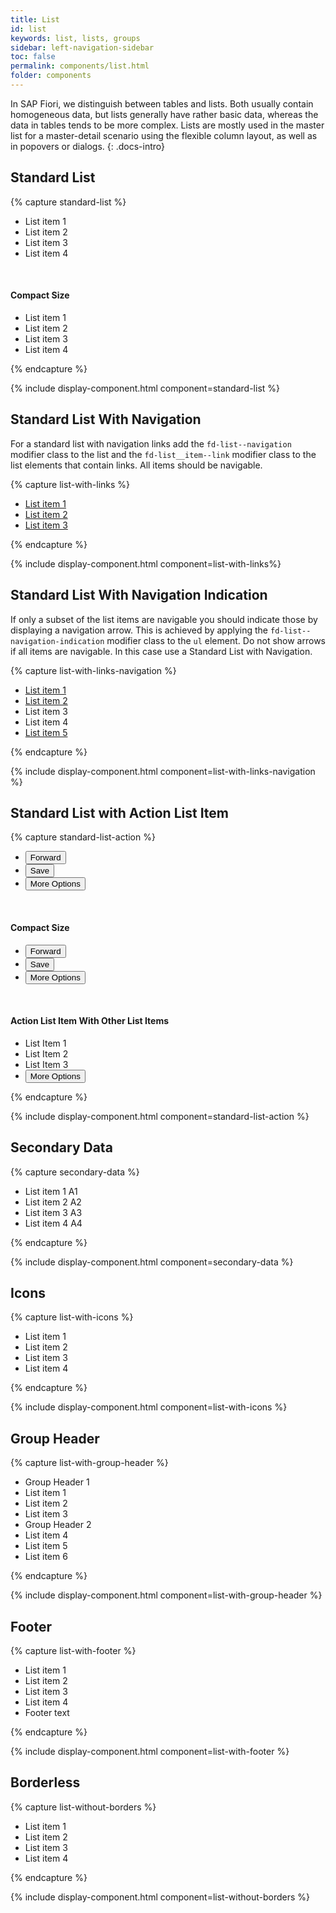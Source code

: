 ```yaml
---
title: List
id: list
keywords: list, lists, groups
sidebar: left-navigation-sidebar
toc: false
permalink: components/list.html
folder: components
---
```


In SAP Fiori, we distinguish between tables and lists. Both usually contain homogeneous data, but lists generally have rather basic data, whereas the data in tables tends to be more complex. Lists are mostly used in the master list for a master-detail scenario using the flexible column layout, as well as in popovers or dialogs.
{: .docs-intro}

## Standard List

{% capture standard-list %}
<ul class="fd-list" role="list">
  <li role="listitem" tabindex="0" class="fd-list__item">
      <span class="fd-list__title">List item 1</span>
  </li>
  <li role="listitem" tabindex="0" class="fd-list__item">
      <span class="fd-list__title">List item 2</span>
  </li>
  <li role="listitem" tabindex="0" class="fd-list__item">
      <span class="fd-list__title">List item 3</span>
  </li>
  <li role="listitem" tabindex="0" class="fd-list__item">
      <span class="fd-list__title">List item 4</span>
  </li>
</ul>

<br />
<h4>Compact Size</h4>
<ul class="fd-list fd-list--compact" role="list">
  <li role="listitem" tabindex="0" class="fd-list__item">
      <span class="fd-list__title">List item 1</span>
  </li>
  <li role="listitem" tabindex="0" class="fd-list__item">
      <span class="fd-list__title">List item 2</span>
  </li>
  <li role="listitem" tabindex="0" class="fd-list__item">
      <span class="fd-list__title">List item 3</span>
  </li>
  <li role="listitem" tabindex="0" class="fd-list__item">
      <span class="fd-list__title">List item 4</span>
  </li>
</ul>
{% endcapture %}

{% include display-component.html component=standard-list %}

## Standard List With Navigation
For a standard list with navigation links add the `fd-list--navigation` modifier class to the list and the `fd-list__item--link` modifier class to the list elements that contain links. All items should be navigable. 

{% capture list-with-links %}
<ul class="fd-list fd-list--navigation" role="list">
  <li tabindex="-1" role="listitem" class="fd-list__item fd-list__item--link">
      <a tabindex="0" class="fd-list__link" href="https://sap.github.io/fundamental-styles/">
        <span class="fd-list__title">List item 1</span>
      </a>
  </li>
  <li tabindex="-1" role="listitem" class="fd-list__item fd-list__item--link">
      <a tabindex="0" class="fd-list__link" href="https://sap.github.io/fundamental-styles/">
        <span class="fd-list__icon sap-icon--history"></span>
        <span class="fd-list__title">List item 2</span>
      </a>
  </li>
  <li tabindex="-1" role="listitem" class="fd-list__item fd-list__item--link">
      <a tabindex="0" class="fd-list__link" href="https://sap.github.io/fundamental-styles/">
        <span class="fd-list__title">List item 3</span>
        <span class="fd-list__icon sap-icon--map"></span>
      </a>
  </li>
</ul>
{% endcapture %}

{% include display-component.html component=list-with-links%}

## Standard List With Navigation Indication
If only a subset of the list items are navigable you should indicate those by displaying a navigation arrow. This is achieved by applying the `fd-list--navigation-indication` modifier class to the `ul` element. Do not show arrows if all items are navigable. In this case use a Standard List with Navigation.

{% capture list-with-links-navigation %}
<ul class="fd-list fd-list--navigation fd-list--navigation-indication" role="list">
  <li tabindex="-1" role="listitem" class="fd-list__item fd-list__item--link">
      <a tabindex="0" class="fd-list__link fd-list__link--navigation-indicator" href="#">
        <span class="fd-list__title">List item 1</span>
      </a>
  </li>
  <li tabindex="-1" role="listitem" class="fd-list__item fd-list__item--link">
      <a tabindex="0" class="fd-list__link fd-list__link--navigation-indicator is-selected" href="#">
        <span class="fd-list__icon sap-icon--history"></span>
        <span class="fd-list__title">List item 2</span>
      </a>
  </li>
  <li tabindex="0" role="listitem" class="fd-list__item">
        <span class="fd-list__icon sap-icon--history"></span>
        <span class="fd-list__title">List item 3</span>
  </li>
  <li tabindex="0" role="listitem" class="fd-list__item">
        <span class="fd-list__title">List item 4</span>
        <span class="fd-list__icon sap-icon--map"></span>
  </li>
  <li tabindex="-1" role="listitem" class="fd-list__item fd-list__item--link">
      <a tabindex="0" class="fd-list__link fd-list__link--navigation-indicator is-navigated" href="#">
        <span class="fd-list__title">List item 5</span>
        <span class="fd-list__icon sap-icon--map"></span>
      </a>
  </li>
</ul>
{% endcapture %}

{% include display-component.html component=list-with-links-navigation %}

## Standard List with Action List Item

{% capture standard-list-action %}
<ul class="fd-list" role="list">
  <li role="listitem" class="fd-list__item fd-list__item--action">
      <button class="fd-list__title">Forward</button>
  </li>
  <li role="listitem" class="fd-list__item fd-list__item--action">
      <button class="fd-list__title">Save</button>
  </li>
  <li role="listitem" class="fd-list__item fd-list__item--action">
      <button class="fd-list__title">More Options</button>
  </li>
</ul>

<br />
<h4>Compact Size</h4>
<ul class="fd-list fd-list--compact" role="list">
  <li role="listitem" class="fd-list__item fd-list__item--action">
      <button class="fd-list__title">Forward</button>
  </li>
  <li role="listitem" class="fd-list__item fd-list__item--action">
      <button class="fd-list__title">Save</button>
  </li>
  <li role="listitem" class="fd-list__item fd-list__item--action">
      <button class="fd-list__title">More Options</button>
  </li>
</ul>

<br />
<h4>Action List Item With Other List Items </h4>
<ul class="fd-list" role="list">
  <li role="listitem" class="fd-list__item">
      <span class="fd-list__title">List Item 1</span>
  </li>
  <li role="listitem" class="fd-list__item">
      <span class="fd-list__title">List Item 2</span>
  </li>
  <li role="listitem" class="fd-list__item">
      <span class="fd-list__title">List Item 3</span>
  </li>
  <li role="listitem" class="fd-list__item fd-list__item--action">
      <button class="fd-list__title">More Options</button>
  </li>
</ul>
{% endcapture %}

{% include display-component.html component=standard-list-action %}

## Secondary Data

{% capture secondary-data %}
<ul class="fd-list" role="list">
  <li role="listitem" tabindex="0" class="fd-list__item">
      <span class="fd-list__title">List item 1</span>
      <span class="fd-list__secondary">A1</span>
  </li>
  <li role="listitem" tabindex="0" class="fd-list__item">
      <span class="fd-list__title">List item 2</span>
      <span class="fd-list__secondary">A2</span>
  </li>
  <li role="listitem" tabindex="0" class="fd-list__item">
      <span class="fd-list__title">List item 3</span>
      <span class="fd-list__secondary">A3</span>
  </li>
  <li role="listitem" tabindex="0" class="fd-list__item">
      <span class="fd-list__title">List item 4</span>
      <span class="fd-list__secondary">A4</span>
  </li>
</ul>
{% endcapture %}

{% include display-component.html component=secondary-data %}

## Icons

{% capture list-with-icons %}
<ul class="fd-list" role="list">
  <li role="listitem" tabindex="0" class="fd-list__item">
      <span class="fd-list__icon sap-icon--cart"></span>
      <span class="fd-list__title">List item 1</span>
  </li>
  <li role="listitem" tabindex="0" class="fd-list__item">
      <span class="fd-list__icon sap-icon--wrench"></span>
      <span class="fd-list__title">List item 2</span>
  </li>
  <li role="listitem" tabindex="0" class="fd-list__item">
      <span class="fd-list__title">List item 3</span>
      <span class="fd-list__icon sap-icon--lightbulb"></span>
  </li>
  <li role="listitem" tabindex="0" class="fd-list__item">
      <span class="fd-list__title">List item 4</span>
      <span class="fd-list__icon sap-icon--history"></span>
  </li>
</ul>
{% endcapture %}

{% include display-component.html component=list-with-icons %}

## Group Header

{% capture list-with-group-header %}
<ul class="fd-list" role="list">
  <li role="listitem" class="fd-list__group-header">
    Group Header 1
  </li>
  <li role="listitem" tabindex="0" class="fd-list__item">
      <span class="fd-list__title">List item 1</span>
  </li>
  <li role="listitem" tabindex="0" class="fd-list__item">
      <span class="fd-list__title">List item 2</span>
  </li>
  <li role="listitem" tabindex="0" class="fd-list__item">
      <span class="fd-list__title">List item 3</span>
  </li>
  <li role="listitem" class="fd-list__group-header">
    Group Header 2
  </li>
  <li role="listitem" tabindex="0" class="fd-list__item">
      <span class="fd-list__title">List item 4</span>
  </li>
  <li role="listitem" tabindex="0" class="fd-list__item">
      <span class="fd-list__title">List item 5</span>
  </li>
  <li role="listitem" tabindex="0" class="fd-list__item">
      <span class="fd-list__title">List item 6</span>
  </li>
</ul>
{% endcapture %}

{% include display-component.html component=list-with-group-header %}

## Footer

{% capture list-with-footer %}
<ul class="fd-list" role="list">
  <li role="listitem" tabindex="0" class="fd-list__item">
      <span class="fd-list__title">List item 1</span>
  </li>
  <li role="listitem" tabindex="0" class="fd-list__item">
      <span class="fd-list__title">List item 2</span>
  </li>
  <li role="listitem" tabindex="0" class="fd-list__item">
      <span class="fd-list__title">List item 3</span>
  </li>
  <li role="listitem" tabindex="0" class="fd-list__item">
      <span class="fd-list__title">List item 4</span>
  </li>
  <li role="listitem" class="fd-list__footer">
    Footer text
  </li>
</ul>
{% endcapture %}

{% include display-component.html component=list-with-footer %}

## Borderless

{% capture list-without-borders %}
<ul class="fd-list fd-list--no-border" role="list">
  <li role="listitem" tabindex="0" class="fd-list__item">
      <span class="fd-list__title">List item 1</span>
  </li>
  <li role="listitem" tabindex="0" class="fd-list__item">
      <span class="fd-list__title">List item 2</span>
  </li>
  <li role="listitem" tabindex="0" class="fd-list__item">
      <span class="fd-list__title">List item 3</span>
  </li>
  <li role="listitem" tabindex="0" class="fd-list__item">
      <span class="fd-list__title">List item 4</span>
  </li>
</ul>
{% endcapture %}

{% include display-component.html component=list-without-borders %}

<!-- ## Selection
{% capture list-selection %}
<ul class="fd-list fd-list--selection" role="listbox">
  <li role="listitem" tabindex="0" class="fd-list__item">
      <div class="fd-form-item fd-list__form-item">
          <input type="checkbox" class="fd-checkbox" id="Ai4ez1">
          <label tabindex="-1" class="fd-checkbox__label" for="Ai4ez1"></label>
      </div>
      <span class="fd-list__title">List item 1</span>
  </li>
  <li role="listitem" tabindex="0" class="fd-list__item is-selected">
      <div class="fd-form-item fd-list__form-item">
          <input type="checkbox" class="fd-checkbox" id="Ai4ez2" checked>
          <label tabindex="-1" class="fd-checkbox__label" for="Ai4ez2"></label>
      </div>
      <span class="fd-list__title">List item 2</span>
  </li>
  <li role="listitem" tabindex="0" class="fd-list__item">
      <div class="fd-form-item fd-list__form-item">
          <input type="checkbox" class="fd-checkbox" id="Ai4ez3">
          <label tabindex="-1" class="fd-checkbox__label" for="Ai4ez3"></label>
      </div>
      <span class="fd-list__title">List item 3</span>
  </li>
</ul>

<br><br>
<h4>Compact Size</h4>

<ul class="fd-list fd-list--selection fd-list--compact fd-list--no-border" role="listbox">
  <li role="listitem" tabindex="0" class="fd-list__item">
      <div class="fd-form-item fd-list__form-item">
          <input type="checkbox" class="fd-checkbox fd-checkbox--compact" id="Ai4ez4">
          <label tabindex="-1" class="fd-checkbox__label fd-checkbox__label--compact" for="Ai4ez4"></label>
      </div>
      <span class="fd-list__title">List item 1</span>
  </li>
  <li role="listitem" tabindex="0" class="fd-list__item is-selected">
      <div class="fd-form-item fd-list__form-item">
          <input type="checkbox" class="fd-checkbox fd-checkbox--compact" id="Ai4ez5" checked>
          <label tabindex="-1" class="fd-checkbox__label fd-checkbox__label--compact" for="Ai4ez5"></label>
      </div>
      <span class="fd-list__title">List item 2</span>
  </li>
  <li role="listitem" tabindex="0" class="fd-list__item">
      <div class="fd-form-item fd-list__form-item">
          <input type="checkbox" class="fd-checkbox fd-checkbox--compact" id="Ai4ez6">
          <label tabindex="-1" class="fd-checkbox__label fd-checkbox__label--compact" for="Ai4ez6"></label>
      </div>
      <span class="fd-list__title">List item 3</span>
  </li>
</ul>

<br><br>
<h4>Borderless Design</h4>

<ul class="fd-list fd-list--selection fd-list--no-border" role="listbox">
  <li role="listitem" tabindex="0" class="fd-list__item">
      <div class="fd-form-item fd-list__form-item">
          <input type="checkbox" class="fd-checkbox" id="Ai4ez7">
          <label tabindex="-1" class="fd-checkbox__label" for="Ai4ez7"></label>
      </div>
      <span class="fd-list__title">List item 1</span>
  </li>
  <li role="listitem" tabindex="0" class="fd-list__item is-selected">
      <div class="fd-form-item fd-list__form-item">
          <input type="checkbox" class="fd-checkbox" id="Ai4ez8" checked>
          <label tabindex="-1" class="fd-checkbox__label" for="Ai4ez8"></label>
      </div>
      <span class="fd-list__title">List item 2</span>
  </li>
  <li role="listitem" tabindex="0" class="fd-list__item">
      <div class="fd-form-item fd-list__form-item">
          <input type="checkbox" class="fd-checkbox" id="Ai4ez9">
          <label tabindex="-1" class="fd-checkbox__label" for="Ai4ez9"></label>
      </div>
      <span class="fd-list__title">List item 3</span>
  </li>
</ul>

<br><br>
<h4>Links</h4>

<ul class="fd-list fd-list--selection fd-list--navigation" role="listbox">
  <li role="listitem" tabindex="-1" class="fd-list__item fd-list__item--link">
    <div class="fd-form-item fd-list__form-item">
        <input type="checkbox" class="fd-checkbox" id="Ai4ez7A">
        <label tabindex="-1" class="fd-checkbox__label" for="Ai4ez7A"></label>
    </div>
    <a tabindex="0" class="fd-list__link" href="#">  
      <span class="fd-list__title">List item 1</span>
    </a>
  </li>
  <li role="listitem" tabindex="-1" class="fd-list__item fd-list__item--link is-selected">
    <div class="fd-form-item fd-list__form-item">
        <input type="checkbox" class="fd-checkbox" id="Ai4ez8A" checked>
        <label tabindex="-1" class="fd-checkbox__label" for="Ai4ez8A"></label>
    </div>
    <a tabindex="0" class="fd-list__link" href="#">  
      <span class="fd-list__title">List item 2</span>
    </a>
  </li>
  <li role="listitem" tabindex="-1" class="fd-list__item fd-list__item--link">
    <div class="fd-form-item fd-list__form-item">
        <input type="checkbox" class="fd-checkbox" id="Ai4ez9A">
        <label tabindex="-1" class="fd-checkbox__label" for="Ai4ez9A"></label>
    </div>
    <a tabindex="0" class="fd-list__link" href="#">  
      <span class="fd-list__title">List item 3</span>
    </a>
  </li>
</ul>

<br><br>
<h4>Links With Navigation Indication</h4>

<ul class="fd-list fd-list--selection fd-list--navigation fd-list--navigation-indication" role="listbox">
  <li tabindex="-1" role="listitem" class="fd-list__item fd-list__item--link">
    <div class="fd-form-item fd-list__form-item">
        <input type="checkbox" class="fd-checkbox" id="Ai4ez7ATY">
        <label tabindex="-1" class="fd-checkbox__label" for="Ai4ez7ATY"></label>
    </div>
    <a tabindex="0" class="fd-list__link fd-list__link--navigation-indicator" href="#">  
      <span class="fd-list__title">List item 1</span>
    </a>
  </li>
  <li tabindex="-1" role="listitem" class="fd-list__item fd-list__item--link is-selected">
    <div class="fd-form-item fd-list__form-item">
        <input type="checkbox" class="fd-checkbox" id="Ai4ez8ATY" checked>
        <label tabindex="-1" class="fd-checkbox__label" for="Ai4ez8ATY"></label>
    </div>
    <a tabindex="0" class="fd-list__link fd-list__link--navigation-indicator" href="#">  
      <span class="fd-list__title">List item 2</span>
    </a>
  </li>
  <li tabindex="0" role="listitem" tabindex="0" class="fd-list__item">
    <div class="fd-form-item fd-list__form-item">
        <input type="checkbox" class="fd-checkbox" id="Ai4ez9ZSTY">
        <label tabindex="-1" class="fd-checkbox__label" for="Ai4ez9ZSTY"></label>
    </div> 
    <span class="fd-list__title">List item 3</span>
  </li>
</ul>

<br><br>
<h4>Links With Navigation Indication - Compact</h4>
<ul class="fd-list fd-list--selection fd-list--compact fd-list--navigation fd-list--navigation-indication" role="listbox">
  <li role="listitem" tabindex="-1" class="fd-list__item fd-list__item--link">
    <div class="fd-form-item fd-list__form-item">
        <input type="checkbox" class="fd-checkbox fd-checkbox--compact" id="Ai4ez7ATYCOM">
        <label tabindex="-1" class="fd-checkbox__label fd-checkbox__label--compact" for="Ai4ez7ATYCOM"></label>
    </div>
    <a tabindex="0" class="fd-list__link fd-list__link--navigation-indicator" href="#">  
      <span class="fd-list__title">List item 1</span>
    </a>
  </li>
  <li role="listitem" tabindex="-1" class="fd-list__item fd-list__item--link is-selected">
    <div class="fd-form-item fd-list__form-item">
        <input type="checkbox" class="fd-checkbox fd-checkbox--compact" id="Ai4ez8ATYCOM" checked>
        <label tabindex="-1" class="fd-checkbox__label fd-checkbox__label--compact" for="Ai4ez8ATYCOM"></label>
    </div>
    <a tabindex="0" class="fd-list__link fd-list__link--navigation-indicator" href="#">  
      <span class="fd-list__title">List item 2</span>
    </a>
  </li>
  <li role="listitem" tabindex="0" class="fd-list__item">
    <div class="fd-form-item fd-list__form-item">
        <input type="checkbox" class="fd-checkbox fd-checkbox--compact" id="Ai4ez9ZSTYCOM">
        <label tabindex="-1" class="fd-checkbox__label fd-checkbox__label--compact" for="Ai4ez9ZSTYCOM"></label>
    </div> 
    <span class="fd-list__title">List item 3</span>
  </li>
</ul>
{% endcapture %}

{% include display-component.html component=list-selection %}
-->

<!-- ## Standard List with Byline
Add the `fd-list--byline` modifier class for a Standard List with Byline (description).
For a two-column byline you need to add the `fd-list__byline--2-col` modifier class to the element. The first text item (`fd-list__byline-left`) is a standard text (description) and takes 60% of the available space. The second text item (`fd-list__byline-right`) could be a standard text or semantic (status) and takes the remaining 40% of the available space. For semantic (status) use a modifier class (`fd-list__byline-right--* `) to represent `neutral`, `positive`, `critical`, `negative` and `informative` status.

{% capture list-byline %}
<ul class="fd-list fd-list--byline" role="list">
  <li role="listitem" tabindex="0" class="fd-list__item">
      <span class="sap-icon--activate fd-list__thumbnail"></span>
      <div class="fd-list__content">
        <div class="fd-list__title">Title</div>
        <div class="fd-list__byline">Byline (description)</div>
      </div>
  </li>
  <li role="listitem" tabindex="0" class="fd-list__item">
      <span class="sap-icon--employee fd-list__thumbnail"></span>
      <div class="fd-list__content">
        <div class="fd-list__title">List Item With No Byline</div>
      </div>
  </li>
  <li role="listitem" tabindex="0" class="fd-list__item">
    <span class="fd-image--s fd-list__thumbnail" aria-label="Image label"
style="background-image: url('https://placeimg.com/400/400/nature');"></span>
    <div class="fd-list__content">
        <div class="fd-list__title">List Item With Two-Column Byline</div>
        <div class="fd-list__byline fd-list__byline--2-col">
            <div class="fd-list__byline-left">First text item in Byline (Standard text item)</div>
            <div class="fd-list__byline-right">Second text item in Byline (Can be semantic (Status) or not)</div>
        </div>
    </div>
  </li>
  <li role="listitem" tabindex="0" class="fd-list__item">
      <div class="fd-list__content">
        <div class="fd-list__title">Text-Only List Item</div>
        <div class="fd-list__byline">Byline (description)</div>
      </div>
  </li>
</ul>

<br><br>
<h4>Compact Size</h4>

<ul class="fd-list fd-list--compact fd-list--byline" role="list">
  <li role="listitem" tabindex="0" class="fd-list__item">
    <span class="sap-icon--e-care fd-list__thumbnail"></span>
    <div class="fd-list__content">
        <div class="fd-list__title">List Item With Two-Column Byline and Semantic Byline Second Item</div>
        <div class="fd-list__byline fd-list__byline--2-col">
            <div class="fd-list__byline-left">First text item in Byline (Standard text item)</div>
            <div class="fd-list__byline-right fd-list__byline-right--neutral">Second text item in Byline - Neutral</div>
        </div>
    </div>
  </li>
  <li role="listitem" tabindex="0" class="fd-list__item">
    <span class="sap-icon--globe fd-list__thumbnail"></span>
    <div class="fd-list__content">
        <div class="fd-list__title">List Item With Two-Column Byline and Semantic Byline Second Item</div>
        <div class="fd-list__byline fd-list__byline--2-col">
            <div class="fd-list__byline-left">First text item in Byline (Standard text item)</div>
            <div class="fd-list__byline-right fd-list__byline-right--positive">Second text item in Byline - Positive</div>
        </div>
    </div>
  </li>
  <li role="listitem" tabindex="0" class="fd-list__item">
    <span class="sap-icon--manager fd-list__thumbnail"></span>
    <div class="fd-list__content">
        <div class="fd-list__title">List Item With Two-Column Byline and Semantic Byline Second Item</div>
        <div class="fd-list__byline fd-list__byline--2-col">
            <div class="fd-list__byline-left">First text item in Byline (Standard text item)</div>
            <div class="fd-list__byline-right fd-list__byline-right--critical">Second text item in Byline - Critical</div>
        </div>
    </div>
  </li>
  <li role="listitem" tabindex="0" class="fd-list__item">
    <span class="sap-icon--loan fd-list__thumbnail"></span>
    <div class="fd-list__content">
        <div class="fd-list__title">List Item With Two-Column Byline and Semantic Byline Second Item</div>
        <div class="fd-list__byline fd-list__byline--2-col">
            <div class="fd-list__byline-left">First text item in Byline (Standard text item)</div>
            <div class="fd-list__byline-right fd-list__byline-right--negative">Second text item in Byline - Negative</div>
        </div>
    </div>
  </li>
  <li role="listitem" tabindex="0" class="fd-list__item">
    <span class="sap-icon--home-share fd-list__thumbnail"></span>
    <div class="fd-list__content">
        <div class="fd-list__title">List Item With Two-Column Byline and Semantic Byline Second Item</div>
        <div class="fd-list__byline fd-list__byline--2-col">
            <div class="fd-list__byline-left">First text item in Byline (Standard text item)</div>
            <div class="fd-list__byline-right fd-list__byline-right--informative">Second text item in Byline - Informative</div>
        </div>
    </div>
  </li>
</ul>

<br><br>
<h4>Links</h4>
<ul class="fd-list fd-list--byline fd-list--navigation" role="list">
  <li role="listitem" tabindex="-1" class="fd-list__item fd-list__item--link">
    <a tabindex="0" class="fd-list__link" href="#"> 
      <span class="sap-icon--activate fd-list__thumbnail"></span>
      <div class="fd-list__content">
        <div class="fd-list__title">Title</div>
        <div class="fd-list__byline">Byline (description)</div>
      </div>
    </a> 
  </li>
  <li role="listitem" tabindex="-1" class="fd-list__item fd-list__item--link is-selected">
    <a tabindex="0" class="fd-list__link" href="#"> 
      <span class="sap-icon--employee fd-list__thumbnail"></span>
      <div class="fd-list__content">
        <div class="fd-list__title">List Item With No Byline</div>
      </div>
    </a> 
  </li>
  <li role="listitem" tabindex="-1" class="fd-list__item fd-list__item--link">
    <a tabindex="0" class="fd-list__link" href="#"> 
        <span class="fd-image--s fd-list__thumbnail" aria-label="Image label"
    style="background-image: url('https://placeimg.com/400/400/nature');"></span>
        <div class="fd-list__content">
            <div class="fd-list__title">List Item With Two-Column Byline</div>
            <div class="fd-list__byline fd-list__byline--2-col">
                <div class="fd-list__byline-left">First text item in Byline (Standard text item)</div>
                <div class="fd-list__byline-right">Second text item in Byline (Can be semantic (Status) or not)</div>
            </div>
        </div>
    </a> 
  </li>
  <li role="listitem" tabindex="-1" class="fd-list__item fd-list__item--link">
    <a tabindex="0" class="fd-list__link" href="#"> 
      <div class="fd-list__content">
        <div class="fd-list__title">Text-Only List Item</div>
        <div class="fd-list__byline">Byline (description)</div>
      </div>
    </a> 
  </li>
</ul>

<br><br>
<h4>Links with Navigation Indication</h4>
<ul class="fd-list fd-list--byline fd-list--navigation fd-list--navigation-indication" role="list">
  <li role="listitem" tabindex="-1" class="fd-list__item fd-list__item--link">
    <a tabindex="0" class="fd-list__link fd-list__link--navigation-indicator" href="#"> 
      <span class="sap-icon--activate fd-list__thumbnail"></span>
      <div class="fd-list__content">
        <div class="fd-list__title">Title</div>
        <div class="fd-list__byline">Byline (description)</div>
      </div>
    </a> 
  </li>
  <li role="listitem" tabindex="-1" class="fd-list__item fd-list__item--link is-selected">
    <a tabindex="0" class="fd-list__link fd-list__link--navigation-indicator is-navigated" href="#"> 
      <span class="sap-icon--employee fd-list__thumbnail"></span>
      <div class="fd-list__content">
        <div class="fd-list__title">List Item With No Byline</div>
      </div>
    </a> 
  </li>
  <li role="listitem" tabindex="-1" class="fd-list__item">
        <span class="fd-image--s fd-list__thumbnail" aria-label="Image label"
    style="background-image: url('https://placeimg.com/400/400/nature');"></span>
        <div class="fd-list__content">
            <div class="fd-list__title">List Item With Two-Column Byline</div>
            <div class="fd-list__byline fd-list__byline--2-col">
                <div class="fd-list__byline-left">First text item in Byline (Standard text item)</div>
                <div class="fd-list__byline-right">Second text item in Byline (Can be semantic (Status) or not)</div>
            </div>
        </div>
  </li>
</ul>

{% endcapture %}

{% include display-component.html component=list-byline %}


## Standard List with Byline Borderless Design

{% capture list-byline-borderless %}
<ul class="fd-list fd-list--no-border fd-list--byline" role="list">
  <li role="listitem" tabindex="0" class="fd-list__item">
      <span class="sap-icon--activate fd-list__thumbnail"></span>
      <div class="fd-list__content">
        <div class="fd-list__title">Title</div>
        <div class="fd-list__byline">Byline (description)</div>
      </div>
  </li>
  <li role="listitem" tabindex="0" class="fd-list__item">
      <span class="sap-icon--employee fd-list__thumbnail"></span>
      <div class="fd-list__content">
        <div class="fd-list__title">List Item With No Byline</div>
      </div>
  </li>
  <li role="listitem" tabindex="0" class="fd-list__item">
    <span class="fd-image--s fd-list__thumbnail" aria-label="Image label"
style="background-image: url('https://placeimg.com/400/400/nature');"></span>
    <div class="fd-list__content">
        <div class="fd-list__title">List Item With Two-Column Byline</div>
        <div class="fd-list__byline fd-list__byline--2-col">
            <div class="fd-list__byline-left">First text item in Byline (Standard text item)</div>
            <div class="fd-list__byline-right fd-list__byline-right--positive">Second text item in Byline - Semantic Positive</div>
        </div>
    </div>
  </li>
  <li role="listitem" tabindex="0" class="fd-list__item">
    <span class="sap-icon--world fd-list__thumbnail"></span>
    <div class="fd-list__content">
        <div class="fd-list__title">List Item With Two-Column Byline and Semantic Byline Second Item</div>
        <div class="fd-list__byline fd-list__byline--2-col">
            <div class="fd-list__byline-left">First text item in Byline (Standard text item)</div>
            <div class="fd-list__byline-right fd-list__byline-right--informative">Second text item in Byline - Semantic Informative</div>
        </div>
    </div>
  </li>
</ul>
{% endcapture %}

{% include display-component.html component=list-byline-borderless %}


## Standard List with Byline and Selection

{% capture list-byline-selection %}
<ul class="fd-list fd-list--selection fd-list--byline" role="listbox">
  <li role="listitem" tabindex="0" class="fd-list__item is-selected">
      <div class="fd-form-item fd-list__form-item">
          <input type="checkbox" class="fd-checkbox" id="Ai4ez6111Z" checked>
          <label tabindex="-1" class="fd-checkbox__label" for="Ai4ez6111Z"></label>
      </div>
      <span class="sap-icon--activate fd-list__thumbnail"></span>
      <div class="fd-list__content">
        <span class="fd-list__title">Title</span>
        <span class="fd-list__byline">Byline (description)</span>
      </div>
  </li>
  <li role="listitem" tabindex="0" class="fd-list__item">
    <div class="fd-form-item fd-list__form-item">
          <input type="checkbox" class="fd-checkbox" id="Ai4ez6112X">
          <label tabindex="-1" class="fd-checkbox__label" for="Ai4ez6112X"></label>
      </div>
    <span class="fd-image--s fd-list__thumbnail" aria-label="Image label"
style="background-image: url('https://placeimg.com/400/400/nature');"></span>
    <div class="fd-list__content">
        <div class="fd-list__title">List Item With Two-Column Byline</div>
        <div class="fd-list__byline fd-list__byline--2-col">
            <div class="fd-list__byline-left">First text item in Byline (Standard text item)</div>
            <div class="fd-list__byline-right">Second text item in Byline (Can be semantic (Status) or not)</div>
        </div>
    </div>
  </li>
  <li role="listitem" tabindex="0" class="fd-list__item">
      <div class="fd-form-item fd-list__form-item">
          <input type="checkbox" class="fd-checkbox" id="Ai4ez6113C">
          <label tabindex="-1" class="fd-checkbox__label" for="Ai4ez6113C"></label>
      </div>
      <div class="fd-list__content">
        <div class="fd-list__title">Text-Only List Item</div>
        <div class="fd-list__byline">Byline (description)</div>
      </div>
  </li>
</ul>

<br><br>
<h4>Compact Size</h4>

<ul class="fd-list fd-list--compact fd-list--selection fd-list--byline" role="listbox">
  <li role="listitem" tabindex="0" class="fd-list__item">
      <div class="fd-form-item fd-list__form-item">
          <input type="checkbox" class="fd-checkbox fd-checkbox--compact" id="Ai4ez6115V">
          <label tabindex="-1" class="fd-checkbox__label fd-checkbox__label--compact" for="Ai4ez6115V"></label>
      </div>
      <span class="sap-icon--activate fd-list__thumbnail"></span>
      <div class="fd-list__content">
        <span class="fd-list__title">Title</span>
        <span class="fd-list__byline">Byline (description)</span>
      </div>
  </li>
  <li role="listitem" tabindex="0" class="fd-list__item">
    <div class="fd-form-item fd-list__form-item">
          <input type="checkbox" class="fd-checkbox fd-checkbox--compact" id="Ai4ez6116B">
          <label tabindex="-1" class="fd-checkbox__label fd-checkbox__label--compact" for="Ai4ez6116B"></label>
      </div>
    <span class="fd-image--s fd-list__thumbnail" aria-label="Image label"
style="background-image: url('https://placeimg.com/400/400/nature');"></span>
    <div class="fd-list__content">
        <div class="fd-list__title">List Item With Two-Column Byline</div>
        <div class="fd-list__byline fd-list__byline--2-col">
            <div class="fd-list__byline-left">First text item in Byline (Standard text item)</div>
            <div class="fd-list__byline-right">Second text item in Byline (Can be semantic (Status) or not)</div>
        </div>
    </div>
  </li>
  <li role="listitem" tabindex="0" class="fd-list__item">
      <div class="fd-form-item fd-list__form-item">
          <input type="checkbox" class="fd-checkbox fd-checkbox--compact" id="Ai4ez6117N">
          <label tabindex="-1" class="fd-checkbox__label fd-checkbox__label--compact" for="Ai4ez6117N"></label>
      </div>
      <div class="fd-list__content">
        <div class="fd-list__title">Text-Only List Item</div>
        <div class="fd-list__byline">Byline (description)</div>
      </div>
  </li>
</ul>


<br><br>
<h4>Borderless Design</h4>
<ul class="fd-list fd-list--selection fd-list--no-border fd-list--byline" role="listbox">
  <li role="listitem" tabindex="0" class="fd-list__item">
      <div class="fd-form-item fd-list__form-item">
          <input type="checkbox" class="fd-checkbox" id="Ai4ez6118M">
          <label tabindex="-1" class="fd-checkbox__label" for="Ai4ez6118M"></label>
      </div>
      <span class="sap-icon--activate fd-list__thumbnail"></span>
      <div class="fd-list__content">
        <span class="fd-list__title">Title</span>
        <span class="fd-list__byline">Byline (description)</span>
      </div>
  </li>
  <li role="listitem" tabindex="0" class="fd-list__item">
    <div class="fd-form-item fd-list__form-item">
          <input type="checkbox" class="fd-checkbox" id="Ai4ez6119A">
          <label tabindex="-1" class="fd-checkbox__label" for="Ai4ez6119A"></label>
    </div>
    <span class="fd-image--s fd-list__thumbnail" aria-label="Image label"
style="background-image: url('https://placeimg.com/400/400/nature');"></span>
    <div class="fd-list__content">
        <div class="fd-list__title">List Item With Two-Column Byline</div>
        <div class="fd-list__byline fd-list__byline--2-col">
            <div class="fd-list__byline-left">First text item in Byline (Standard text item)</div>
            <div class="fd-list__byline-right">Second text item in Byline (Can be semantic (Status) or not)</div>
        </div>
    </div>
  </li>
  <li role="listitem" tabindex="0" class="fd-list__item">
      <div class="fd-form-item fd-list__form-item">
          <input type="checkbox" class="fd-checkbox" id="Ai4ez61110S">
          <label tabindex="-1" class="fd-checkbox__label" for="Ai4ez61110S"></label>
      </div>
      <div class="fd-list__content">
        <div class="fd-list__title">Text-Only List Item</div>
        <div class="fd-list__byline">Byline (description)</div>
      </div>
  </li>
</ul>

<br><br>
<h4>Compact Borderless Design</h4>
<ul class="fd-list fd-list--compact fd-list--selection fd-list--no-border fd-list--byline" role="listbox">
  <li role="listitem" tabindex="0" class="fd-list__item">
      <div class="fd-form-item fd-list__form-item">
          <input type="checkbox" class="fd-checkbox fd-checkbox--compact" id="Ai4ez6118MR">
          <label tabindex="-1" class="fd-checkbox__label fd-checkbox__label--compact" for="Ai4ez6118MR"></label>
      </div>
      <span class="sap-icon--activate fd-list__thumbnail"></span>
      <div class="fd-list__content">
        <span class="fd-list__title">Title</span>
        <span class="fd-list__byline">Byline (description)</span>
      </div>
  </li>
  <li role="listitem" tabindex="0" class="fd-list__item">
    <div class="fd-form-item fd-list__form-item">
          <input type="checkbox" class="fd-checkbox fd-checkbox--compact" id="Ai4ez6119AR">
          <label tabindex="-1" class="fd-checkbox__label fd-checkbox__label--compact" for="Ai4ez6119AR"></label>
    </div>
    <span class="fd-image--s fd-list__thumbnail" aria-label="Image label"
style="background-image: url('https://placeimg.com/400/400/nature');"></span>
    <div class="fd-list__content">
        <div class="fd-list__title">List Item With Two-Column Byline</div>
        <div class="fd-list__byline fd-list__byline--2-col">
            <div class="fd-list__byline-left">First text item in Byline (Standard text item)</div>
            <div class="fd-list__byline-right">Second text item in Byline (Can be semantic (Status) or not)</div>
        </div>
    </div>
  </li>
  <li role="listitem" tabindex="0" class="fd-list__item">
      <div class="fd-form-item fd-list__form-item">
          <input type="checkbox" class="fd-checkbox fd-checkbox--compact" id="Ai4ez61110SR">
          <label tabindex="-1" class="fd-checkbox__label fd-checkbox__label--compact" for="Ai4ez61110SR"></label>
      </div>
      <div class="fd-list__content">
        <div class="fd-list__title">Text-Only List Item</div>
        <div class="fd-list__byline">Byline (description)</div>
      </div>
  </li>
</ul>


{% endcapture %}

{% include display-component.html component=list-byline-selection %}


## Standard List with Byline, Selection and Navigation

{% capture list-byline-selection-navigation %}
<ul class="fd-list fd-list--selection fd-list--byline fd-list--navigation" role="listbox">
  <li role="listitem" tabindex="-1" class="fd-list__item fd-list__item--link">
    <div class="fd-form-item fd-list__form-item">
        <input type="checkbox" class="fd-checkbox" id="Ai4ez6111">
        <label tabindex="-1" class="fd-checkbox__label" for="Ai4ez6111"></label>
    </div>
    <a tabindex="0" class="fd-list__link" href="#">
      <span class="sap-icon--activate fd-list__thumbnail"></span>
      <div class="fd-list__content">
        <span class="fd-list__title">Title</span>
        <span class="fd-list__byline">Byline (description)</span>
      </div>
    </a>
  </li>
  <li role="listitem" tabindex="-1" class="fd-list__item fd-list__item--link">
    <div class="fd-form-item fd-list__form-item">
        <input type="checkbox" class="fd-checkbox" id="Ai4ez6112">
        <label tabindex="-1" class="fd-checkbox__label" for="Ai4ez6112"></label>
    </div>
    <a tabindex="0" class="fd-list__link" href="#">
    <span class="fd-image--s fd-list__thumbnail" aria-label="Image label"
style="background-image: url('https://placeimg.com/400/400/nature');"></span>
    <div class="fd-list__content">
        <div class="fd-list__title">List Item With Two-Column Byline</div>
        <div class="fd-list__byline fd-list__byline--2-col">
            <div class="fd-list__byline-left">First text item in Byline (Standard text item)</div>
            <div class="fd-list__byline-right">Second text item in Byline (Can be semantic (Status) or not)</div>
        </div>
    </div>
    </a>
  </li>
  <li role="listitem" tabindex="-1" class="fd-list__item fd-list__item--link">
    <div class="fd-form-item fd-list__form-item">
          <input type="checkbox" class="fd-checkbox" id="Ai4ez6113">
          <label tabindex="-1" class="fd-checkbox__label" for="Ai4ez6113"></label>
    </div>
    <a tabindex="0" class="fd-list__link" href="#">
        <div class="fd-list__content">
            <div class="fd-list__title">Text-Only List Item</div>
            <div class="fd-list__byline">Byline (description)</div>
        </div>
    </a>
  </li>
</ul>

<br><br>
<h4>Compact Size</h4>

<ul class="fd-list fd-list--selection fd-list--compact fd-list--byline fd-list--navigation" role="listbox">
  <li role="listitem" tabindex="-1" class="fd-list__item fd-list__item--link">
    <div class="fd-form-item fd-list__form-item">
        <input type="checkbox" class="fd-checkbox fd-checkbox--compact" id="Ai4ez6115">
        <label tabindex="-1" class="fd-checkbox__label fd-checkbox__label--compact" for="Ai4ez6115"></label>
    </div>
    <a tabindex="0" class="fd-list__link" href="#">
      <span class="sap-icon--activate fd-list__thumbnail"></span>
      <div class="fd-list__content">
        <span class="fd-list__title">Title</span>
        <span class="fd-list__byline">Byline (description)</span>
      </div>
    </a>
  </li>
  <li role="listitem" tabindex="-1" class="fd-list__item fd-list__item--link">
    <div class="fd-form-item fd-list__form-item">
          <input type="checkbox" class="fd-checkbox fd-checkbox--compact" id="Ai4ez6116">
          <label tabindex="-1" class="fd-checkbox__label fd-checkbox__label--compact" for="Ai4ez6116"></label>
    </div>
    <a tabindex="0" class="fd-list__link" href="#">
    <span class="fd-image--s fd-list__thumbnail" aria-label="Image label"
style="background-image: url('https://placeimg.com/400/400/nature');"></span>
    <div class="fd-list__content">
        <div class="fd-list__title">List Item With Two-Column Byline</div>
        <div class="fd-list__byline fd-list__byline--2-col">
            <div class="fd-list__byline-left">First text item in Byline (Standard text item)</div>
            <div class="fd-list__byline-right">Second text item in Byline (Can be semantic (Status) or not)</div>
        </div>
    </div>
    </a>
  </li>
  <li role="listitem" tabindex="-1" class="fd-list__item fd-list__item--link">
    <div class="fd-form-item fd-list__form-item">
          <input type="checkbox" class="fd-checkbox fd-checkbox--compact" id="Ai4ez6117">
          <label tabindex="-1" class="fd-checkbox__label fd-checkbox__label--compact" for="Ai4ez6117"></label>
    </div>
    <a tabindex="0" class="fd-list__link" href="#">
      <div class="fd-list__content">
        <div class="fd-list__title">Text-Only List Item</div>
        <div class="fd-list__byline">Byline (description)</div>
      </div>
    </a>
  </li>
</ul>


<br><br>
<h4>Borderless Design</h4>
<ul class="fd-list fd-list--selection fd-list--no-border fd-list--byline fd-list--navigation" role="listbox">
  <li role="listitem" tabindex="-1" class="fd-list__item fd-list__item--link">
    <div class="fd-form-item fd-list__form-item">
        <input type="checkbox" class="fd-checkbox" id="Ai4ez6118">
        <label tabindex="-1" class="fd-checkbox__label" for="Ai4ez6118"></label>
    </div>
    <a tabindex="0" class="fd-list__link" href="#">
      <span class="sap-icon--activate fd-list__thumbnail"></span>
      <div class="fd-list__content">
        <span class="fd-list__title">Title</span>
        <span class="fd-list__byline">Byline (description)</span>
      </div>
    </a>
  </li>
  <li role="listitem" tabindex="-1" class="fd-list__item fd-list__item--link is-selected">
    <div class="fd-form-item fd-list__form-item">
        <input type="checkbox" class="fd-checkbox" id="Ai4ez6119" checked>
        <label tabindex="-1" class="fd-checkbox__label" for="Ai4ez6119"></label>
    </div>
    <a tabindex="0" class="fd-list__link is-navigated" href="#">
    <span class="fd-image--s fd-list__thumbnail" aria-label="Image label"
style="background-image: url('https://placeimg.com/400/400/nature');"></span>
    <div class="fd-list__content">
        <div class="fd-list__title">List Item With Two-Column Byline</div>
        <div class="fd-list__byline fd-list__byline--2-col">
            <div class="fd-list__byline-left">First text item in Byline (Standard text item)</div>
            <div class="fd-list__byline-right">Second text item in Byline (Can be semantic (Status) or not)</div>
        </div>
    </div>
    </a>
  </li>
  <li role="listitem" tabindex="-1" class="fd-list__item fd-list__item--link">
    <div class="fd-form-item fd-list__form-item">
        <input type="checkbox" class="fd-checkbox" id="Ai4ez61110">
        <label tabindex="-1" class="fd-checkbox__label" for="Ai4ez61110"></label>
    </div>
    <a tabindex="0" class="fd-list__link" href="#">
      <div class="fd-list__content">
        <div class="fd-list__title">Text-Only List Item</div>
        <div class="fd-list__byline">Byline (description)</div>
      </div>
    </a>
  </li>
</ul>


<br><br>
<h4>Compact Borderless Design</h4>
<ul class="fd-list fd-list--compact fd-list--selection fd-list--no-border fd-list--byline fd-list--navigation" role="listbox">
  <li role="listitem" tabindex="-1" class="fd-list__item fd-list__item--link">
    <div class="fd-form-item fd-list__form-item">
        <input type="checkbox" class="fd-checkbox fd-checkbox--compact" id="Ai4ez6118CO">
        <label tabindex="-1" class="fd-checkbox__label fd-checkbox__label--compact" for="Ai4ez6118CO"></label>
    </div>
    <a tabindex="0" class="fd-list__link" href="#">
      <span class="sap-icon--activate fd-list__thumbnail"></span>
      <div class="fd-list__content">
        <span class="fd-list__title">Title</span>
        <span class="fd-list__byline">Byline (description)</span>
      </div>
    </a>
  </li>
  <li role="listitem" tabindex="-1" class="fd-list__item fd-list__item--link is-selected">
    <div class="fd-form-item fd-list__form-item">
        <input type="checkbox" class="fd-checkbox fd-checkbox--compact" id="Ai4ez6119CO" checked>
        <label tabindex="-1" class="fd-checkbox__label fd-checkbox__label--compact" for="Ai4ez6119CO"></label>
    </div>
    <a tabindex="0" class="fd-list__link" href="#">
    <span class="fd-image--s fd-list__thumbnail" aria-label="Image label"
style="background-image: url('https://placeimg.com/400/400/nature');"></span>
    <div class="fd-list__content">
        <div class="fd-list__title">List Item With Two-Column Byline</div>
        <div class="fd-list__byline fd-list__byline--2-col">
            <div class="fd-list__byline-left">First text item in Byline (Standard text item)</div>
            <div class="fd-list__byline-right">Second text item in Byline (Can be semantic (Status) or not)</div>
        </div>
    </div>
    </a>
  </li>
  <li role="listitem" tabindex="-1" class="fd-list__item fd-list__item--link">
    <div class="fd-form-item fd-list__form-item">
        <input type="checkbox" class="fd-checkbox fd-checkbox--compact" id="Ai4ez61110CO">
        <label tabindex="-1" class="fd-checkbox__label fd-checkbox__label--compact" for="Ai4ez61110CO"></label>
    </div>
    <a tabindex="0" class="fd-list__link is-navigated" href="#">
      <div class="fd-list__content">
        <div class="fd-list__title">Text-Only List Item</div>
        <div class="fd-list__byline">Byline (description)</div>
      </div>
    </a>
  </li>
</ul>


{% endcapture %}

{% include display-component.html component=list-byline-selection-navigation %}

## Standard List with Byline, Selection, Navigation and Navigation Indication

{% capture list-byline-selection-navigation-indication %}
<ul class="fd-list fd-list--selection fd-list--byline fd-list--navigation fd-list--navigation-indication" role="listbox">
  <li role="listitem" tabindex="-1" class="fd-list__item fd-list__item--link">
    <div class="fd-form-item fd-list__form-item">
        <input type="checkbox" class="fd-checkbox" id="Ai4ez6111N">
        <label tabindex="-1" class="fd-checkbox__label" for="Ai4ez6111N"></label>
    </div>
    <a tabindex="0" class="fd-list__link fd-list__link--navigation-indicator" href="#">
      <span class="sap-icon--activate fd-list__thumbnail"></span>
      <div class="fd-list__content">
        <span class="fd-list__title">Title</span>
        <span class="fd-list__byline">Byline (description)</span>
      </div>
    </a>
  </li>
  <li role="listitem" tabindex="-1" class="fd-list__item fd-list__item--link">
    <div class="fd-form-item fd-list__form-item">
        <input type="checkbox" class="fd-checkbox" id="Ai4ez6112N">
        <label tabindex="-1" class="fd-checkbox__label" for="Ai4ez6112N"></label>
    </div>
    <a tabindex="0" class="fd-list__link fd-list__link--navigation-indicator" href="#">
    <span class="fd-image--s fd-list__thumbnail" aria-label="Image label"
style="background-image: url('https://placeimg.com/400/400/nature');"></span>
    <div class="fd-list__content">
        <div class="fd-list__title">List Item With Two-Column Byline</div>
        <div class="fd-list__byline fd-list__byline--2-col">
            <div class="fd-list__byline-left">First text item in Byline (Standard text item)</div>
            <div class="fd-list__byline-right">Second text item in Byline (Can be semantic (Status) or not)</div>
        </div>
    </div>
    </a>
  </li>
  <li role="listitem" tabindex="0" class="fd-list__item">
    <div class="fd-form-item fd-list__form-item">
          <input type="checkbox" class="fd-checkbox" id="Ai4ez6113N">
          <label tabindex="-1" class="fd-checkbox__label" for="Ai4ez6113N"></label>
    </div>
    <div class="fd-list__content">
    <div class="fd-list__title">Text-Only List Item</div>
    <div class="fd-list__byline">Byline (description)</div>
    </div>
  </li>
</ul>

<br><br>
<h4>Compact Size</h4>

<ul class="fd-list fd-list--selection fd-list--compact fd-list--byline fd-list--navigation fd-list--navigation-indication" role="listbox">
  <li role="listitem" tabindex="-1" class="fd-list__item fd-list__item--link">
    <div class="fd-form-item fd-list__form-item">
        <input type="checkbox" class="fd-checkbox fd-checkbox--compact" id="Ai4ez6115N">
        <label tabindex="-1" class="fd-checkbox__label fd-checkbox__label--compact" for="Ai4ez6115N"></label>
    </div>
    <a tabindex="0" class="fd-list__link fd-list__link--navigation-indicator" href="#">
      <span class="sap-icon--activate fd-list__thumbnail"></span>
      <div class="fd-list__content">
        <span class="fd-list__title">Title</span>
        <span class="fd-list__byline">Byline (description)</span>
      </div>
    </a>
  </li>
  <li role="listitem" tabindex="-1" class="fd-list__item fd-list__item--link">
    <div class="fd-form-item fd-list__form-item">
          <input type="checkbox" class="fd-checkbox fd-checkbox--compact" id="Ai4ez6116N">
          <label tabindex="-1" class="fd-checkbox__label fd-checkbox__label--compact" for="Ai4ez6116N"></label>
    </div>
    <a tabindex="0" class="fd-list__link fd-list__link--navigation-indicator" href="#">
    <span class="fd-image--s fd-list__thumbnail" aria-label="Image label"
style="background-image: url('https://placeimg.com/400/400/nature');"></span>
    <div class="fd-list__content">
        <div class="fd-list__title">List Item With Two-Column Byline</div>
        <div class="fd-list__byline fd-list__byline--2-col">
            <div class="fd-list__byline-left">First text item in Byline (Standard text item)</div>
            <div class="fd-list__byline-right">Second text item in Byline (Can be semantic (Status) or not)</div>
        </div>
    </div>
    </a>
  </li>
  <li role="listitem" tabindex="0" class="fd-list__item">
    <div class="fd-form-item fd-list__form-item">
          <input type="checkbox" class="fd-checkbox fd-checkbox--compact" id="Ai4ez6117N">
          <label tabindex="-1" class="fd-checkbox__label fd-checkbox__label--compact" for="Ai4ez6117N"></label>
    </div>
    <div class="fd-list__content">
    <div class="fd-list__title">Text-Only List Item</div>
    <div class="fd-list__byline">Byline (description)</div>
    </div>
  </li>
</ul>


<br><br>
<h4>Borderless Design</h4>
<ul class="fd-list fd-list--selection fd-list--no-border fd-list--byline fd-list--navigation fd-list--navigation-indication" role="listbox">
  <li role="listitem" tabindex="0" class="fd-list__item">
    <div class="fd-form-item fd-list__form-item">
        <input type="checkbox" class="fd-checkbox" id="Ai4ez6118N">
        <label tabindex="-1" class="fd-checkbox__label" for="Ai4ez6118N"></label>
    </div>
    <span class="sap-icon--activate fd-list__thumbnail"></span>
    <div class="fd-list__content">
    <span class="fd-list__title">Title</span>
    <span class="fd-list__byline">Byline (description)</span>
    </div>
  </li>
  <li role="listitem" tabindex="-1" class="fd-list__item fd-list__item--link is-selected">
    <div class="fd-form-item fd-list__form-item">
        <input type="checkbox" class="fd-checkbox" id="Ai4ez6119N" checked>
        <label tabindex="-1" class="fd-checkbox__label" for="Ai4ez6119N"></label>
    </div>
    <a tabindex="0" class="fd-list__link fd-list__link--navigation-indicator is-navigated" href="#">
    <span class="fd-image--s fd-list__thumbnail" aria-label="Image label"
style="background-image: url('https://placeimg.com/400/400/nature');"></span>
    <div class="fd-list__content">
        <div class="fd-list__title">List Item With Two-Column Byline</div>
        <div class="fd-list__byline fd-list__byline--2-col">
            <div class="fd-list__byline-left">First text item in Byline (Standard text item)</div>
            <div class="fd-list__byline-right">Second text item in Byline (Can be semantic (Status) or not)</div>
        </div>
    </div>
    </a>
  </li>
  <li role="listitem" tabindex="-1" class="fd-list__item fd-list__item--link">
    <div class="fd-form-item fd-list__form-item">
        <input type="checkbox" class="fd-checkbox" id="Ai4ez61110N">
        <label tabindex="-1" class="fd-checkbox__label" for="Ai4ez61110N"></label>
    </div>
    <a tabindex="0" class="fd-list__link fd-list__link--navigation-indicator" href="#">
      <div class="fd-list__content">
        <div class="fd-list__title">Text-Only List Item</div>
        <div class="fd-list__byline">Byline (description)</div>
      </div>
    </a>
  </li>
</ul>


<br><br>
<h4>Compact Borderless Design</h4>
<ul class="fd-list fd-list--compact fd-list--selection fd-list--no-border fd-list--byline fd-list--navigation fd-list--navigation-indication" role="listbox">
  <li role="listitem" tabindex="-1" class="fd-list__item fd-list__item--link">
    <div class="fd-form-item fd-list__form-item">
        <input type="checkbox" class="fd-checkbox fd-checkbox--compact" id="Ai4ez6118CON">
        <label tabindex="-1" class="fd-checkbox__label fd-checkbox__label--compact" for="Ai4ez6118CON"></label>
    </div>
    <a tabindex="0" class="fd-list__link fd-list__link--navigation-indicator" href="#">
      <span class="sap-icon--activate fd-list__thumbnail"></span>
      <div class="fd-list__content">
        <span class="fd-list__title">Title</span>
        <span class="fd-list__byline">Byline (description)</span>
      </div>
    </a>
  </li>
  <li role="listitem" tabindex="0" class="fd-list__item is-selected">
    <div class="fd-form-item fd-list__form-item">
        <input type="checkbox" class="fd-checkbox fd-checkbox--compact" id="Ai4ez6119CON" checked>
        <label tabindex="-1" class="fd-checkbox__label fd-checkbox__label--compact" for="Ai4ez6119CON"></label>
    </div>
    <span class="fd-image--s fd-list__thumbnail" aria-label="Image label"
style="background-image: url('https://placeimg.com/400/400/nature');"></span>
    <div class="fd-list__content">
        <div class="fd-list__title">List Item With Two-Column Byline</div>
        <div class="fd-list__byline fd-list__byline--2-col">
            <div class="fd-list__byline-left">First text item in Byline (Standard text item)</div>
            <div class="fd-list__byline-right">Second text item in Byline (Can be semantic (Status) or not)</div>
        </div>
    </div>
  </li>
  <li role="listitem" tabindex="-1" class="fd-list__item fd-list__item--link">
    <div class="fd-form-item fd-list__form-item">
        <input type="checkbox" class="fd-checkbox fd-checkbox--compact" id="Ai4ez61110CON">
        <label tabindex="-1" class="fd-checkbox__label fd-checkbox__label--compact" for="Ai4ez61110CON"></label>
    </div>
    <a tabindex="0" class="fd-list__link fd-list__link--navigation-indicator is-navigated" href="#">
      <div class="fd-list__content">
        <div class="fd-list__title">Text-Only List Item</div>
        <div class="fd-list__byline">Byline (description)</div>
      </div>
    </a>
  </li>
</ul>
{% endcapture %}
{% include display-component.html component=list-byline-selection-navigation-indication %} -->
